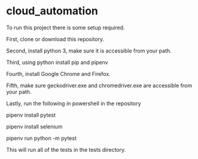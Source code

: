 # cloud_automation

To run this project there is some setup required.

First, clone or download this repository.

Second, install python 3, make sure it is accessible from your path.

Third, using python install pip and pipenv

Fourth, install Google Chrome and Firefox.

Fifth, make sure geckodriver.exe and chromedriver.exe are accessible from your path.

Lastly, run the following in powershell in the repository

pipenv install pytest

pipenv install selenium

pipenv run python -m pytest

This will run all of the tests in the tests directory.
